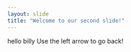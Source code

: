 ```yaml
---
layout: slide
title: "Welcome to our second slide!"
---
```

hello billy
Use the left arrow to go back!
